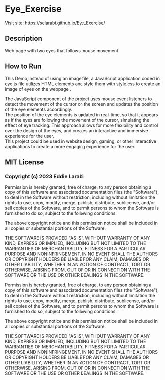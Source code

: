 <!-- @format -->

# Eye_Exercise
Visit site: https://selarabi.github.io/Eye_Exercise/

## Description ##
<p> Web page with two eyes that follows mouse movement.</p>

## How to Run ##
<p> This Demo,instead of using an image file, a JavaScript application coded in eye.js file utilizes HTML elements and style them with style.css to create an image of eyes on the webpage . <br> 

The JavaScript component of the project uses mouse event listeners to detect the movement of the cursor on the screen and updates the position of the eye elements accordingly. <br>
The position of the eye elements is updated in real-time, so that it appears as if the eyes are following the movement of the cursor, simulating the effect of eye tracking. This approach allows for more flexibility and control over the design of the eyes, and creates an interactive and immersive experience for the user. <br>
This project could be used in website design, gaming, or other interactive applications to create a more engaging experience for the user.
</p>


## MIT License ##
 ### Copyright (c) 2023 Eddie Larabi


<p>
Permission is hereby granted, free of charge, to any person obtaining a copy
of this software and associated documentation files (the "Software"), to deal
in the Software without restriction, including without limitation the rights
to use, copy, modify, merge, publish, distribute, sublicense, and/or sell
copies of the Software, and to permit persons to whom the Software is
furnished to do so, subject to the following conditions:

The above copyright notice and this permission notice shall be included in all
copies or substantial portions of the Software.

THE SOFTWARE IS PROVIDED "AS IS", WITHOUT WARRANTY OF ANY KIND, EXPRESS OR
IMPLIED, INCLUDING BUT NOT LIMITED TO THE WARRANTIES OF MERCHANTABILITY,
FITNESS FOR A PARTICULAR PURPOSE AND NONINFRINGEMENT. IN NO EVENT SHALL THE
AUTHORS OR COPYRIGHT HOLDERS BE LIABLE FOR ANY CLAIM, DAMAGES OR OTHER
LIABILITY, WHETHER IN AN ACTION OF CONTRACT, TORT OR OTHERWISE, ARISING FROM,
OUT OF OR IN CONNECTION WITH THE SOFTWARE OR THE USE OR OTHER DEALINGS IN THE
SOFTWARE.

</p>


Permission is hereby granted, free of charge, to any person obtaining a copy
of this software and associated documentation files (the "Software"), to deal
in the Software without restriction, including without limitation the rights
to use, copy, modify, merge, publish, distribute, sublicense, and/or sell
copies of the Software, and to permit persons to whom the Software is
furnished to do so, subject to the following conditions:

The above copyright notice and this permission notice shall be included in all
copies or substantial portions of the Software.

THE SOFTWARE IS PROVIDED "AS IS", WITHOUT WARRANTY OF ANY KIND, EXPRESS OR
IMPLIED, INCLUDING BUT NOT LIMITED TO THE WARRANTIES OF MERCHANTABILITY,
FITNESS FOR A PARTICULAR PURPOSE AND NONINFRINGEMENT. IN NO EVENT SHALL THE
AUTHORS OR COPYRIGHT HOLDERS BE LIABLE FOR ANY CLAIM, DAMAGES OR OTHER
LIABILITY, WHETHER IN AN ACTION OF CONTRACT, TORT OR OTHERWISE, ARISING FROM,
OUT OF OR IN CONNECTION WITH THE SOFTWARE OR THE USE OR OTHER DEALINGS IN THE
SOFTWARE.
